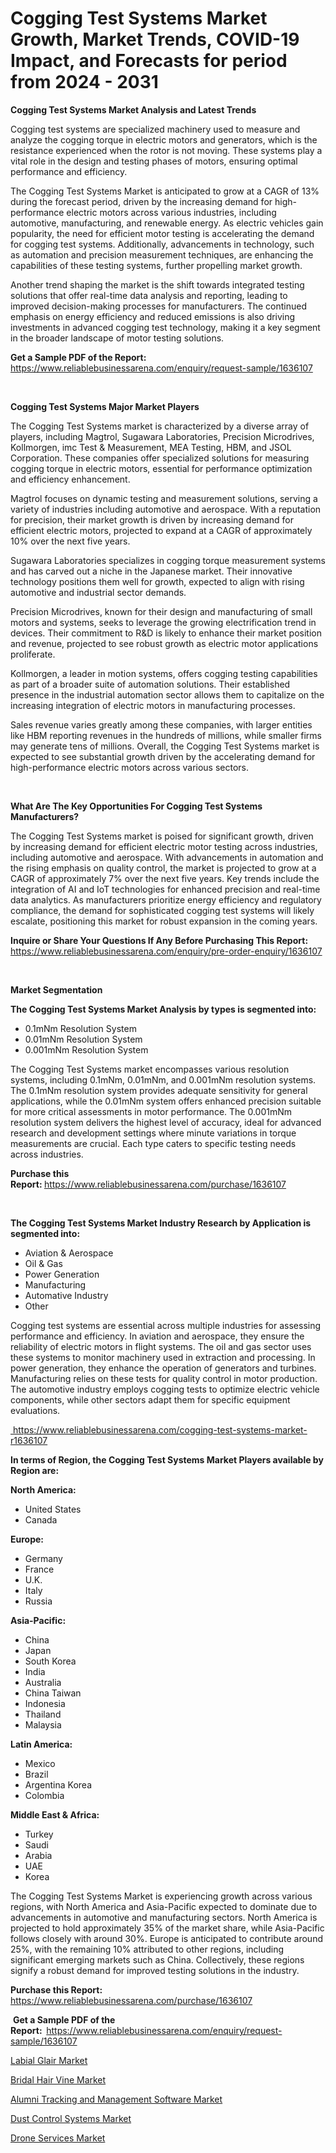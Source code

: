 <p><h1>Cogging Test Systems Market Growth, Market Trends, COVID-19 Impact, and Forecasts for period from 2024 - 2031</h1></p><p><strong>Cogging Test Systems Market Analysis and Latest Trends</strong></p>
<p><p>Cogging test systems are specialized machinery used to measure and analyze the cogging torque in electric motors and generators, which is the resistance experienced when the rotor is not moving. These systems play a vital role in the design and testing phases of motors, ensuring optimal performance and efficiency.</p><p>The Cogging Test Systems Market is anticipated to grow at a CAGR of 13% during the forecast period, driven by the increasing demand for high-performance electric motors across various industries, including automotive, manufacturing, and renewable energy. As electric vehicles gain popularity, the need for efficient motor testing is accelerating the demand for cogging test systems. Additionally, advancements in technology, such as automation and precision measurement techniques, are enhancing the capabilities of these testing systems, further propelling market growth. </p><p>Another trend shaping the market is the shift towards integrated testing solutions that offer real-time data analysis and reporting, leading to improved decision-making processes for manufacturers. The continued emphasis on energy efficiency and reduced emissions is also driving investments in advanced cogging test technology, making it a key segment in the broader landscape of motor testing solutions.</p></p>
<p><strong>Get a Sample PDF of the Report:&nbsp;</strong> <a href="https://www.reliablebusinessarena.com/enquiry/request-sample/1636107">https://www.reliablebusinessarena.com/enquiry/request-sample/1636107</a></p>
<p>&nbsp;</p>
<p><strong>Cogging Test Systems Major Market Players</strong></p>
<p><p>The Cogging Test Systems market is characterized by a diverse array of players, including Magtrol, Sugawara Laboratories, Precision Microdrives, Kollmorgen, imc Test & Measurement, MEA Testing, HBM, and JSOL Corporation. These companies offer specialized solutions for measuring cogging torque in electric motors, essential for performance optimization and efficiency enhancement.</p><p>Magtrol focuses on dynamic testing and measurement solutions, serving a variety of industries including automotive and aerospace. With a reputation for precision, their market growth is driven by increasing demand for efficient electric motors, projected to expand at a CAGR of approximately 10% over the next five years.</p><p>Sugawara Laboratories specializes in cogging torque measurement systems and has carved out a niche in the Japanese market. Their innovative technology positions them well for growth, expected to align with rising automotive and industrial sector demands.</p><p>Precision Microdrives, known for their design and manufacturing of small motors and systems, seeks to leverage the growing electrification trend in devices. Their commitment to R&D is likely to enhance their market position and revenue, projected to see robust growth as electric motor applications proliferate.</p><p>Kollmorgen, a leader in motion systems, offers cogging testing capabilities as part of a broader suite of automation solutions. Their established presence in the industrial automation sector allows them to capitalize on the increasing integration of electric motors in manufacturing processes.</p><p>Sales revenue varies greatly among these companies, with larger entities like HBM reporting revenues in the hundreds of millions, while smaller firms may generate tens of millions. Overall, the Cogging Test Systems market is expected to see substantial growth driven by the accelerating demand for high-performance electric motors across various sectors.</p></p>
<p>&nbsp;</p>
<p><strong>What Are The Key Opportunities For Cogging Test Systems Manufacturers?</strong></p>
<p><p>The Cogging Test Systems market is poised for significant growth, driven by increasing demand for efficient electric motor testing across industries, including automotive and aerospace. With advancements in automation and the rising emphasis on quality control, the market is projected to grow at a CAGR of approximately 7% over the next five years. Key trends include the integration of AI and IoT technologies for enhanced precision and real-time data analytics. As manufacturers prioritize energy efficiency and regulatory compliance, the demand for sophisticated cogging test systems will likely escalate, positioning this market for robust expansion in the coming years.</p></p>
<p><strong>Inquire or Share Your Questions If Any Before Purchasing This Report:</strong> <a href="https://www.reliablebusinessarena.com/enquiry/pre-order-enquiry/1636107">https://www.reliablebusinessarena.com/enquiry/pre-order-enquiry/1636107</a></p>
<p>&nbsp;</p>
<p><strong>Market Segmentation</strong></p>
<p><strong>The Cogging Test Systems Market Analysis by types is segmented into:</strong></p>
<p><ul><li>0.1mNm Resolution System</li><li>0.01mNm Resolution System</li><li>0.001mNm Resolution System</li></ul></p>
<p><p>The Cogging Test Systems market encompasses various resolution systems, including 0.1mNm, 0.01mNm, and 0.001mNm resolution systems. The 0.1mNm resolution system provides adequate sensitivity for general applications, while the 0.01mNm system offers enhanced precision suitable for more critical assessments in motor performance. The 0.001mNm resolution system delivers the highest level of accuracy, ideal for advanced research and development settings where minute variations in torque measurements are crucial. Each type caters to specific testing needs across industries.</p></p>
<p><strong>Purchase this Report:&nbsp;</strong><a href="https://www.reliablebusinessarena.com/purchase/1636107">https://www.reliablebusinessarena.com/purchase/1636107</a></p>
<p>&nbsp;</p>
<p><strong>The Cogging Test Systems Market Industry Research by Application is segmented into:</strong></p>
<p><ul><li>Aviation & Aerospace</li><li>Oil & Gas</li><li>Power Generation</li><li>Manufacturing</li><li>Automative Industry</li><li>Other</li></ul></p>
<p><p>Cogging test systems are essential across multiple industries for assessing performance and efficiency. In aviation and aerospace, they ensure the reliability of electric motors in flight systems. The oil and gas sector uses these systems to monitor machinery used in extraction and processing. In power generation, they enhance the operation of generators and turbines. Manufacturing relies on these tests for quality control in motor production. The automotive industry employs cogging tests to optimize electric vehicle components, while other sectors adapt them for specific equipment evaluations.</p></p>
<p><a href="https://www.reliablebusinessarena.com/cogging-test-systems-market-r1636107">&nbsp;https://www.reliablebusinessarena.com/cogging-test-systems-market-r1636107</a></p>
<p><strong>In terms of Region, the Cogging Test Systems Market Players available by Region are:</strong></p>
<p>
    <p> <strong> North America: </strong>
        <ul>
            <li>United States</li>
            <li>Canada</li>
        </ul>
        </p> 
    <p> <strong> Europe: </strong>
        <ul>
            <li>Germany</li>
            <li>France</li>
            <li>U.K.</li>
            <li>Italy</li>
            <li>Russia</li>
        </ul>
        </p> 
    <p> <strong> Asia-Pacific: </strong>
        <ul>
            <li>China</li>
            <li>Japan</li>
            <li>South Korea</li>
            <li>India</li>
            <li>Australia</li>
            <li>China Taiwan</li>
            <li>Indonesia</li>
            <li>Thailand</li>
            <li>Malaysia</li>
        </ul>
        </p> 
    <p> <strong> Latin America: </strong>
        <ul>
            <li>Mexico</li>
            <li>Brazil</li>
            <li>Argentina Korea</li>
            <li>Colombia</li>
        </ul>
        </p> 
    <p> <strong> Middle East & Africa: </strong>
        <ul>
            <li>Turkey</li>
            <li>Saudi</li>
            <li>Arabia</li>
            <li>UAE</li>
            <li>Korea</li>
        </ul>
    </p>
    </p>
<p><p>The Cogging Test Systems Market is experiencing growth across various regions, with North America and Asia-Pacific expected to dominate due to advancements in automotive and manufacturing sectors. North America is projected to hold approximately 35% of the market share, while Asia-Pacific follows closely with around 30%. Europe is anticipated to contribute around 25%, with the remaining 10% attributed to other regions, including significant emerging markets such as China. Collectively, these regions signify a robust demand for improved testing solutions in the industry.</p></p>
<p><strong>Purchase this Report: </strong><a href="https://www.reliablebusinessarena.com/purchase/1636107">https://www.reliablebusinessarena.com/purchase/1636107</a></p>
<p>&nbsp;<strong>Get a Sample PDF of the Report:&nbsp;&nbsp;</strong><a href="https://www.reliablebusinessarena.com/enquiry/request-sample/1636107">https://www.reliablebusinessarena.com/enquiry/request-sample/1636107</a></p>
<p><strong></strong></p>
<p><p><a href="https://issuu.com/reportprime-2/docs/labial-glair-market-size-2030.pptx_1be47e851e4656">Labial Glair Market</a></p><p><a href="https://issuu.com/reportprime-2/docs/bridal-hair-vine-market-size-2030.p_a52a5fb58224f6">Bridal Hair Vine Market</a></p><p><a href="https://medium.com/@tatumkoelpin2017/alumni-tracking-and-management-software-market-a-global-and-regional-analysis-focus-on-region-99e0be84e3d5">Alumni Tracking and Management Software Market</a></p><p><a href="https://www.linkedin.com/pulse/dust-control-systems-market-outlook-forecast-from-2024-2031-pereops-bjuse">Dust Control Systems Market</a></p><p><a href="https://www.linkedin.com/pulse/navigating-global-drone-services-market-landscape-x3ohe">Drone Services Market</a></p></p>